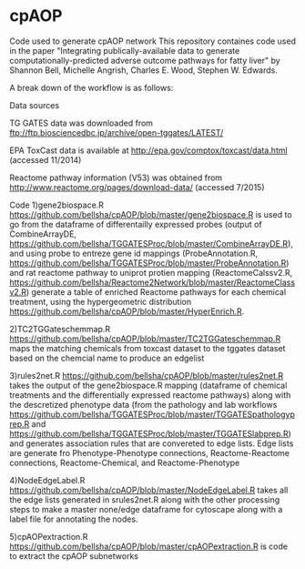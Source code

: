 # cpAOP
Code used to generate cpAOP network
This repository containes code used in the paper "Integrating publically-available data to generate computationally-predicted adverse outcome pathways for fatty liver" by Shannon Bell, Michelle Angrish, Charles E. Wood, Stephen W. Edwards.

A break down of the workflow is as follows:

Data sources

TG GATES data was downloaded from ftp://ftp.biosciencedbc.jp/archive/open-tggates/LATEST/

EPA ToxCast data is available at http://epa.gov/comptox/toxcast/data.html (accessed 11/2014)

Reactome pathway information (V53) was obtained from http://www.reactome.org/pages/download-data/ (accessed 7/2015)

Code
1)gene2biospace.R <https://github.com/bellsha/cpAOP/blob/master/gene2biospace.R> is used to go from the dataframe of differentailly expressed probes (output of CombineArrayDE,  <https://github.com/bellsha/TGGATESProc/blob/master/CombineArrayDE.R>), and using probe to entreze gene id mappings (ProbeAnnotation.R, <https://github.com/bellsha/TGGATESProc/blob/master/ProbeAnnotation.R>) and rat reactome pathway to uniprot protien mapping (ReactomeCalssv2.R, <https://github.com/bellsha/Reactome2Network/blob/master/ReactomeClassv2.R>) generate a table of enriched Reactome pathways for each chemical treatment, using the hypergeometric distribution <https://github.com/bellsha/cpAOP/blob/master/HyperEnrich.R>.

2)TC2TGGateschemmap.R <https://github.com/bellsha/cpAOP/blob/master/TC2TGGateschemmap.R> maps the matching chemicals from toxcast dataset to the tggates dataset based on the chemcial name to produce an edgelist

3)rules2net.R <https://github.com/bellsha/cpAOP/blob/master/rules2net.R> takes the output of the gene2biospace.R mapping (dataframe of chemical treatments and the differentially expressed reactome pathways) along with the descretized phenotype data (from the pathology and lab workflows https://github.com/bellsha/TGGATESProc/blob/master/TGGATESpathologyprep.R and https://github.com/bellsha/TGGATESProc/blob/master/TGGATESlabprep.R) and generates association rules that are convereted to edge lists. Edge lists are generate fro Phenotype-Phenotype connections, Reactome-Reactome connections, Reactome-Chemical, and Reactome-Phenotype

4)NodeEdgeLabel.R <https://github.com/bellsha/cpAOP/blob/master/NodeEdgeLabel.R> takes all the edge lists generated in srules2net.R along with the other processing steps to make a master none/edge dataframe for cytoscape along with a label file for annotating the nodes.

5)cpAOPextraction.R <https://github.com/bellsha/cpAOP/blob/master/cpAOPextraction.R> is code to extract the cpAOP subnetworks
